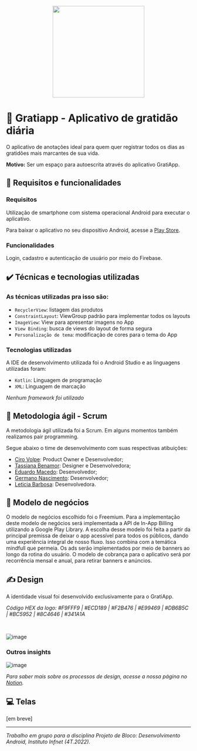 <p align="center">
<img width=250 src="https://user-images.githubusercontent.com/87051404/205413450-eee6b802-ac8b-4e44-bb22-0ef5c1463900.png" /></br>
</p>

# :crescent_moon: Gratiapp - Aplicativo de gratidão diária

O aplicativo de anotações ideal para quem quer registrar todos os dias as gratidões mais marcantes de sua vida.

**Motivo:** Ser um espaço para autoescrita através do aplicativo GratiApp.

## :hammer: Requisitos e funcionalidades

<h3>Requisitos</h3>

Utilização de smartphone com sistema operacional Android para executar o aplicativo. 

Para baixar o aplicativo no seu dispositivo Android, acesse a [Play Store](https://play.google.com/store/apps/developer?id=Aluno+Infnet&hl=pt_PT&gl=US).

<h3>Funcionalidades</h3>

Login, cadastro e autenticação de usuário por meio do Firebase.

## ✔️ Técnicas e tecnologias utilizadas

<h3>As técnicas utilizadas pra isso são:</h3>

- `RecyclerView`: listagem das produtos
- `ConstraintLayout`: ViewGroup padrão para implementar todos os layouts
- `ImageView`: View para apresentar imagens no App
- `View Binding`: busca de views do layout de forma segura
- `Personalização de tema`: modificação de cores para o tema do App

<h3>Tecnologias utilizadas</h3>

A IDE de desenvolvimento utilizada foi o Android Studio e as linguagens utilizadas foram:

- `Kotlin`: Linguagem de programação
- `XML`: Linguagem de marcação

*Nenhum framework foi utilizado*

## :dart: Metodologia ágil - Scrum

A metodologia ágil utilizada foi a Scrum. Em alguns momentos também realizamos pair programming.

Segue abaixo o time de desenvolvimento com suas respectivas atibuições:

- [Ciro Volpe](https://www.linkedin.com/in/cirodellavolpe/): Product Owner e Desenvolvedor;
- [Tassiana Benamor](https://www.linkedin.com/in/tassiana-benamor/): Designer e Desenvolvedora;
- [Eduardo Macedo](https://www.linkedin.com/in/eduardo-mello-de-macedo-28ab8b198/): Desenvolvedor;
- [Germano Nascimento](https://www.linkedin.com/in/germanonascimento/): Desenvolvedor;
- [Leticia Barbosa](https://www.linkedin.com/in/let%C3%ADcia-barbosaa/): Desenvolvedora.

<!--
<h3>Product Backlog</h3>

Para conhecer como separamos o desenvolvimento do GratiApp em etapas, acesse nossa página no [Notion](https://tassi.notion.site/Backlog-de-Tarefas-94ba072ba0e44e4cbe8417aeab31355e) sobre o assunto. -->

## :money_with_wings: Modelo de negócios

O modelo de negócios escolhido foi o Freemium. Para a implementação deste modelo de negócios será implementada a API de In-App Billing utilizando a Google Play Library. A escolha desse modelo foi feita a partir da principal premissa de deixar o app acessível para todos os públicos, dando uma experiência integral de nosso fluxo. Isso combina com a temática mindfull que permeia. Os ads serão implementados por meio de banners ao longo da rotina do usuário. O modelo de cobrança para o aplicativo será por recorrência mensal e anual, para retirar banners e anúncios.

## :writing_hand: Design

A identidade visual foi desenvolvido exclusivamente para o GratiApp.

*Código HEX da logo: #F9FFF9 | #ECD189 | #F2B476 | #E99469 | #DB6B5C | #BC5952 | #8C4646 | #341A1A*

<br>

![image](https://user-images.githubusercontent.com/87051404/207165382-10756e57-c250-4a81-9e7a-a1941bf70f89.png)


<h3>Outros insights</h3>

![image](https://user-images.githubusercontent.com/87051404/207164025-199d3f8d-40d8-4f1c-ac6a-b208ebe1f3a1.png)


*Para saber mais sobre os processos de design, acesse a nossa página no [Notion](https://tassi.notion.site/Design-do-aplicativo-GratiApp-81130436f0c145d18063235e26264aed).*

## :computer: Telas

[em breve]


<hr>

*Trabalho em grupo para a disciplina Projeto de Bloco: Desenvolvimento Android, Instituto Infnet (4T.2022).*
